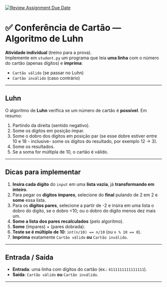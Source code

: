 [![Review Assignment Due Date](https://classroom.github.com/assets/deadline-readme-button-22041afd0340ce965d47ae6ef1cefeee28c7c493a6346c4f15d667ab976d596c.svg)](https://classroom.github.com/a/udKM_5-1)
# ✅ Conferência de Cartão — Algoritmo de Luhn

**Atividade individual** (treino para a prova).  
Implemente em `student.py` um programa que leia **uma linha** com o número do cartão (apenas dígitos) e **imprima**:

- `Cartão válido`  (se passar no Luhn)
- `Cartão inválido` (caso contrário)

---

## Luhn
O algoritmo de **Luhn** verifica se um número de cartão é **possível**. Em resumo:
1) Partindo da direita (sentido negativo).  
2) Some os dígitos em posição ímpar.  
3) Some o dobro dos dígitos em posição par (se esse dobre estiver entre 10 e 18 - inclusive- some os dígitos do resultado, por exemplo 12 -> 3).
4) Some os resultados.  
5) Se a soma for múltipla de 10, o cartão é válido.

---

## Dicas para implementar

1. **Insira cada dígito** do `input` em uma **lista vazia**, já **transformando em inteiro**.
2. Para pegar os **dígitos ímpares**, selecione do **final** pulando de 2 em 2 e **some** essa lista.
3. Para os **dígitos pares**, selecione a partir de -2 e insira em uma lista o dobro do dígito, se o dobro <10; ou o dobro do dígito menos dez mais um.
4. **Some a lista dos pares recalculados** (pelo algoritmo).
5. **Some** (ímpares) + (pares dobrada).
6. **Teste se é múltiplo de 10**: `int(n/10) == n/10` (ou `n % 10 == 0`).
7. **Imprima** exatamente `Cartão válido` **ou** `Cartão inválido`.


---

## Entrada / Saída
- **Entrada**: uma linha com dígitos do cartão (ex.: `4111111111111111`).  
- **Saída**: `Cartão válido` **ou** `Cartão inválido`.

---

